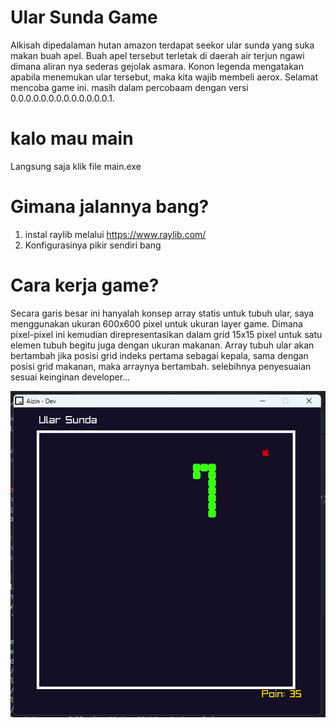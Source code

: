 # Ular Sunda Game

Alkisah dipedalaman hutan amazon terdapat seekor ular sunda yang suka makan buah apel. Buah apel tersebut terletak di daerah air terjun ngawi dimana aliran nya sederas gejolak asmara. Konon legenda mengatakan apabila menemukan ular tersebut, maka kita wajib membeli aerox. 
Selamat mencoba game ini. masih dalam percobaam dengan versi 0.0.0.0.0.0.0.0.0.0.0.0.0.1.

# kalo mau main
Langsung saja klik file main.exe

# Gimana jalannya bang?
1. instal raylib melalui https://www.raylib.com/
2. Konfigurasinya pikir sendiri bang

# Cara kerja game?
Secara garis besar ini hanyalah konsep array statis untuk tubuh ular, saya menggunakan ukuran 600x600 pixel untuk ukuran layer game. Dimana pixel-pixel ini kemudian direpresentasikan dalam grid 15x15 pixel untuk satu elemen tubuh begitu juga dengan ukuran makanan. Array tubuh ular akan bertambah jika posisi grid indeks pertama sebagai kepala, sama dengan posisi grid makanan, maka arraynya bertambah. selebihnya penyesuaian sesuai keinginan developer...

![Gambar](src/assets/ular-sunda.png)
